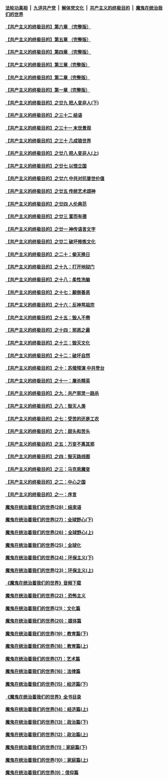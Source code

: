 ####  [法轮功真相](../../../../basic/blob/master/README.md?t=04120130) &nbsp;|&nbsp; [九评共产党](../../../../9ping.md/blob/master/README.md?t=04120130) &nbsp;|&nbsp; [解体党文化](../../../../jtdwh.md/blob/master/README.md?t=04120130)  &nbsp;|&nbsp; [共产主义的终极目的](../../../../gczydzjmd.md/blob/master/README.md?t=04120130) &nbsp;|&nbsp; [魔鬼在统治我们的世界](../../../../mgztzwmdsj.md/blob/master/README.md?t=04120130) 

#### [【共产主义的终极目的】第六章 （完整版）](../pages/nsc422/n11428913.md?t=04120130) 

#### [【共产主义的终极目的】第五章 （完整版）](../pages/nsc422/n11428912.md?t=04120130) 

#### [【共产主义的终极目的】第四章 （完整版）](../pages/nsc422/n11428907.md?t=04120130) 

#### [【共产主义的终极目的】第三章（完整版）](../pages/nsc422/n11428848.md?t=04120130) 

#### [【共产主义的终极目的】第二章（完整版）](../pages/nsc422/n11428831.md?t=04120130) 

#### [【共产主义的终极目的】第一章（完整版）](../pages/nsc422/n11417651.md?t=04120130) 

#### [【共产主义的终极目的】之廿九 把人变非人(下)](../pages/nsc422/n11344140.md?t=04120130) 

#### [【共产主义的终极目的】之三十二 结语](../pages/nsc422/n11360535.md?t=04120130) 

#### [【共产主义的终极目的】之三十一 末世景观](../pages/nsc422/n11351129.md?t=04120130) 

#### [【共产主义的终极目的】之三十 几成狼世界](../pages/nsc422/n11348280.md?t=04120130) 

#### [【共产主义的终极目的】之廿八 把人变非人(上)](../pages/nsc422/n11340492.md?t=04120130) 

#### [【共产主义的终极目的】之廿七 以恨立国](../pages/nsc422/n11336944.md?t=04120130) 

#### [【共产主义的终极目的】之廿六 中共对抗普世价值](../pages/nsc422/n11324785.md?t=04120130) 

#### [【共产主义的终极目的】之廿五 传统艺术颂神](../pages/nsc422/n11296396.md?t=04120130) 

#### [【共产主义的终极目的】之廿四 人伦典范](../pages/nsc422/n11296397.md?t=04120130) 

#### [【共产主义的终极目的】之廿三 富而有德](../pages/nsc422/n11283598.md?t=04120130) 

#### [【共产主义的终极目的】之廿一 神传语言文字](../pages/nsc422/n11263265.md?t=04120130) 

#### [【共产主义的终极目的】之廿二 破坏修炼文化](../pages/nsc422/n11245728.md?t=04120130) 

#### [【共产主义的终极目的】之二十：偷天换日](../pages/nsc422/n11238846.md?t=04120130) 

#### [【共产主义的终极目的】之十九：打开地狱门](../pages/nsc422/n11206376.md?t=04120130) 

#### [【共产主义的终极目的】之十八：柔性洗脑](../pages/nsc422/n11199994.md?t=04120130) 

#### [【共产主义的终极目的】之十七：颠倒善恶](../pages/nsc422/n11179782.md?t=04120130) 

#### [【共产主义的终极目的】之十六：反神骂祖宗](../pages/nsc422/n11166798.md?t=04120130) 

#### [【共产主义的终极目的】之十五：毁人不倦](../pages/nsc422/n11166792.md?t=04120130) 

#### [【共产主义的终极目的】之十四：邪恶之最](../pages/nsc422/n11150249.md?t=04120130) 

#### [【共产主义的终极目的】之十三：毁灭文化](../pages/nsc422/n11135227.md?t=04120130) 

#### [【共产主义的终极目的】之十二：破坏自然](../pages/nsc422/n11135214.md?t=04120130) 

#### [【共产主义的终极目的】之十：苏俄预演 中共登台](../pages/nsc422/n11118424.md?t=04120130) 

#### [【共产主义的终极目的】之十一：屠杀精英](../pages/nsc422/n11118442.md?t=04120130) 

#### [【共产主义的终极目的】之九：共产邪灵一路杀](../pages/nsc422/n11114139.md?t=04120130) 

#### [【共产主义的终极目的】之八：毁灭人类](../pages/nsc422/n11108503.md?t=04120130) 

#### [【共产主义的终极目的】之七：受苦的还是工农](../pages/nsc422/n11101809.md?t=04120130) 

#### [【共产主义的终极目的】之六：甜头和苦头](../pages/nsc422/n11096971.md?t=04120130) 

#### [【共产主义的终极目的】之五：万变不离其邪](../pages/nsc422/n11091285.md?t=04120130) 

#### [【共产主义的终极目的】之四：毁灭路线图](../pages/nsc422/n11086284.md?t=04120130) 

#### [【共产主义的终极目的】之三：马克思魔变](../pages/nsc422/n11061941.md?t=04120130) 

#### [【共产主义的终极目的】之二：中心之国](../pages/nsc422/n11047728.md?t=04120130) 

#### [【共产主义的终极目的】之一：序言](../pages/nsc422/n11086077.md?t=04120130) 

#### [魔鬼在统治着我们的世界(28)：结束语](../pages/nsc422/n10936246.md?t=04120130) 

#### [魔鬼在统治着我们的世界(27)：全球野心(下)](../pages/nsc422/n10928319.md?t=04120130) 

#### [魔鬼在统治着我们的世界(26)：全球野心(上)](../pages/nsc422/n10900318.md?t=04120130) 

#### [魔鬼在统治着我们的世界(25)：全球化](../pages/nsc422/n10788205.md?t=04120130) 

#### [魔鬼在统治着我们的世界(24)：环保主义(下)](../pages/nsc422/n10695307.md?t=04120130) 

#### [魔鬼在统治着我们的世界(23)：环保主义(上)](../pages/nsc422/n10688613.md?t=04120130) 

#### [《魔鬼在统治着我们的世界》音频下载](../pages/nsc422/n10635553.md?t=04120130) 

#### [魔鬼在统治着我们的世界(22)：恐怖主义](../pages/nsc422/n10614727.md?t=04120130) 

#### [魔鬼在统治着我们的世界(21)：文化篇](../pages/nsc422/n10597706.md?t=04120130) 

#### [魔鬼在统治着我们的世界(20)：媒体篇](../pages/nsc422/n10586579.md?t=04120130) 

#### [魔鬼在统治着我们的世界(19)：教育篇(下)](../pages/nsc422/n10564808.md?t=04120130) 

#### [魔鬼在统治着我们的世界(18)：教育篇(上)](../pages/nsc422/n10526970.md?t=04120130) 

#### [魔鬼在统治着我们的世界(17)：艺术篇](../pages/nsc422/n10499093.md?t=04120130) 

#### [魔鬼在统治着我们的世界(16)：法律篇](../pages/nsc422/n10485969.md?t=04120130) 

#### [魔鬼在统治着我们的世界(15)：经济篇(下)](../pages/nsc422/n10469975.md?t=04120130) 

#### [《魔鬼在统治着我们的世界》全书目录](../pages/nsc422/n10464261.md?t=04120130) 

#### [魔鬼在统治着我们的世界(14)：经济篇(上)](../pages/nsc422/n10457370.md?t=04120130) 

#### [魔鬼在统治着我们的世界(13)：政治篇(下)](../pages/nsc422/n10448270.md?t=04120130) 

#### [魔鬼在统治着我们的世界(12)：政治篇(上)](../pages/nsc422/n10444576.md?t=04120130) 

#### [魔鬼在统治着我们的世界(11)：家庭篇(下)](../pages/nsc422/n10440961.md?t=04120130) 

#### [魔鬼在统治着我们的世界(10)：家庭篇(上)](../pages/nsc422/n10435448.md?t=04120130) 

#### [魔鬼在统治着我们的世界(9)：信仰篇](../pages/nsc422/n10432159.md?t=04120130) 

